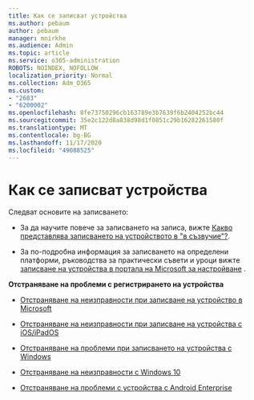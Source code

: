 ```yaml
---
title: Как се записват устройства
ms.author: pebaum
author: pebaum
manager: mnirkhe
ms.audience: Admin
ms.topic: article
ms.service: o365-administration
ROBOTS: NOINDEX, NOFOLLOW
localization_priority: Normal
ms.collection: Adm_O365
ms.custom:
- "2683"
- "6200002"
ms.openlocfilehash: 8fe73750296cb163789e3b7639f6b2404252bc44
ms.sourcegitcommit: 35e2c122d8a838d98d1f0851c29b16282261580f
ms.translationtype: MT
ms.contentlocale: bg-BG
ms.lasthandoff: 11/17/2020
ms.locfileid: "49088525"
---
```

# <a name="how-to-enroll-devices"></a>Как се записват устройства

Следват основите на записването:

- За да научите повече за записването на записа, вижте [Какво представлява записването на устройството в "в съзвучие"?](https://docs.microsoft.com/mem/intune/enrollment/device-enrollment).

- За по-подробна информация за записването на определени платформи, ръководства за практически съвети и уроци вижте [записване на устройства в портала на Microsoft за настройване](https://docs.microsoft.com/mem/intune/enrollment/) .

**Отстраняване на проблеми с регистрирането на устройства**

- [Отстраняване на неизправности при записване на устройство в Microsoft](https://docs.microsoft.com/mem/intune/enrollment/troubleshoot-device-enrollment-in-intune)

- [Отстраняване на неизправности при записване на устройства с iOS/iPadOS](https://docs.microsoft.com/mem/intune/enrollment/troubleshoot-ios-enrollment-errors)

- [Отстраняване на проблеми при записването на устройства с Windows](https://docs.microsoft.com/mem/intune/enrollment/troubleshoot-windows-enrollment-errors)

- [Отстраняване на неизправности с Windows 10](https://docs.microsoft.com/mem/intune/enrollment/troubleshoot-windows-auto-enrollment)

- [Отстраняване на проблеми с устройства с Android Enterprise](https://docs.microsoft.com/mem/intune/enrollment/troubleshoot-android-enrollment)


